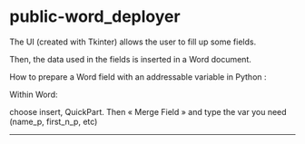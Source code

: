 # public-word_deployer

The UI (created with Tkinter) allows the user to fill up some fields. 

Then, the data used in the fields is inserted in a Word document.

How to prepare a Word field with an addressable variable in Python :

Within Word:

choose insert, QuickPart. Then « Merge Field » and type the var you need (name_p, first_n_p, etc)

________________________________________________________________________________________________________________________________________________________________
